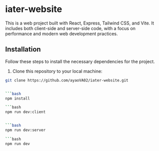 # iater-website

This is a web project built with React, Express, Tailwind CSS, and Vite. It includes both client-side and server-side code, with a focus on performance and modern web development practices.


## Installation

Follow these steps to install the necessary dependencies for the project.

1. Clone this repository to your local machine:
```bash
git clone https://github.com/ayaoVA02/iater-website.git


```bash 
npm install

```bash 
npm run dev:client 


```bash
npm run dev:server

```bash
npm run dev